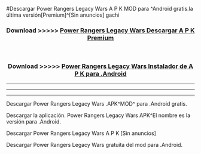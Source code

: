 #Descargar Power Rangers Legacy Wars  A P K MOD para ^Android gratis.la última versión[Premium]^[Sin anuncios] gachi



<div align="center">
<h3>Download >>>>> <a href="https://es-web.web.app/?es= Power Rangers Legacy Wars ">Power Rangers Legacy Wars  Descargar A P K Premium</a></h3><br>

<h3>Download >>>>> <a href="https://es-web.web.app/?es= Power Rangers Legacy Wars ">Power Rangers Legacy Wars  Instalador de A P K para .Android</a></h3>
</div>


----------------------------------------------------------

----------------------------------------------------------

----------------------------------------------------------

Descargar Power Rangers Legacy Wars  .APK^MOD^ para .Android gratis.

Descargar la aplicación. Power Rangers Legacy Wars  APK^El nombre es la versión para .Android.

Descargar Power Rangers Legacy Wars  A P K [Sin anuncios]

Descargar Power Rangers Legacy Wars  gratuita del mod para .Android.